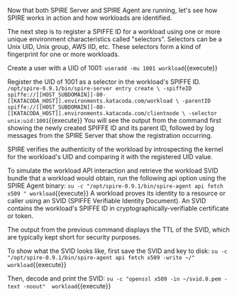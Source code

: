 Now that both SPIRE Server and SPIRE Agent are running, let's see how SPIRE works in action and how workloads are identified.

The next step is to register a SPIFFE ID for a workload using one or more unique environment characteristics called "selectors". Selectors can be a Unix UID, Unix group, AWS IID, etc. These selectors form a kind of fingerprint for one or more workloads.


Create a user with a UID of 1001:
`useradd -mu 1001 workload`{{execute}}

Register the UID of 1001 as a selector in the workload's SPIFFE ID.
`/opt/spire-0.9.1/bin/spire-server entry create \
-spiffeID spiffe://[[HOST_SUBDOMAIN]]-80-[[KATACODA_HOST]].environments.katacoda.com/workload \
-parentID spiffe://[[HOST_SUBDOMAIN]]-80-[[KATACODA_HOST]].environments.katacoda.com/clientnode \
-selector unix:uid:1001`{{execute}}
You will see the output from the command first showing the newly created SPIFFE ID and its parent ID, followed by log messages from the SPIRE Server that show the registration occurring.

SPIRE verifies the authenticity of the workload by introspecting the kernel for the workload's UID and comparing it with the registered UID value.

To simulate the workload API interaction and retrieve the workload SVID bundle that a workload would obtain, run the following api option using the SPIRE Agent binary:
`su -c "/opt/spire-0.9.1/bin/spire-agent api fetch x509 " workload`{{execute}}
A workload proves its identity to a resource or caller using an SVID (SPIFFE Verifiable Identity Document). An SVID contains the workload's SPIFFE ID in cryptographically-verifiable certificate or token.

The output from the previous command displays the TTL of the SVID, which are typically kept short for security purposes.

To show what the SVID looks like, first save the SVID and key to disk:
`su -c "/opt/spire-0.9.1/bin/spire-agent api fetch x509 -write ~/" workload`{{execute}}

Then, decode and print the SVID:
`su -c "openssl x509 -in ~/svid.0.pem -text -noout"  workload`{{execute}} 
